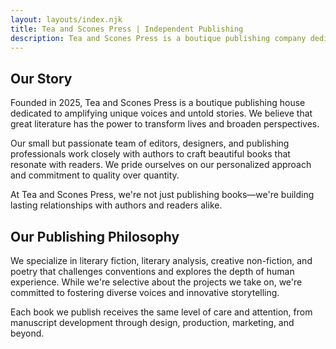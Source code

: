 ```yaml
---
layout: layouts/index.njk
title: Tea and Scones Press | Independent Publishing
description: Tea and Scones Press is a boutique publishing company dedicated to bringing extraordinary stories to life.
---
```


## Our Story

Founded in 2025, Tea and Scones Press is a boutique publishing house dedicated to amplifying unique voices and untold stories. We believe that great literature has the power to transform lives and broaden perspectives.

Our small but passionate team of editors, designers, and publishing professionals work closely with authors to craft beautiful books that resonate with readers. We pride ourselves on our personalized approach and commitment to quality over quantity.

At Tea and Scones Press, we're not just publishing books—we're building lasting relationships with authors and readers alike.

## Our Publishing Philosophy

We specialize in literary fiction, literary analysis, creative non-fiction, and poetry that challenges conventions and explores the depth of human experience. While we're selective about the projects we take on, we're committed to fostering diverse voices and innovative storytelling.

Each book we publish receives the same level of care and attention, from manuscript development through design, production, marketing, and beyond.

